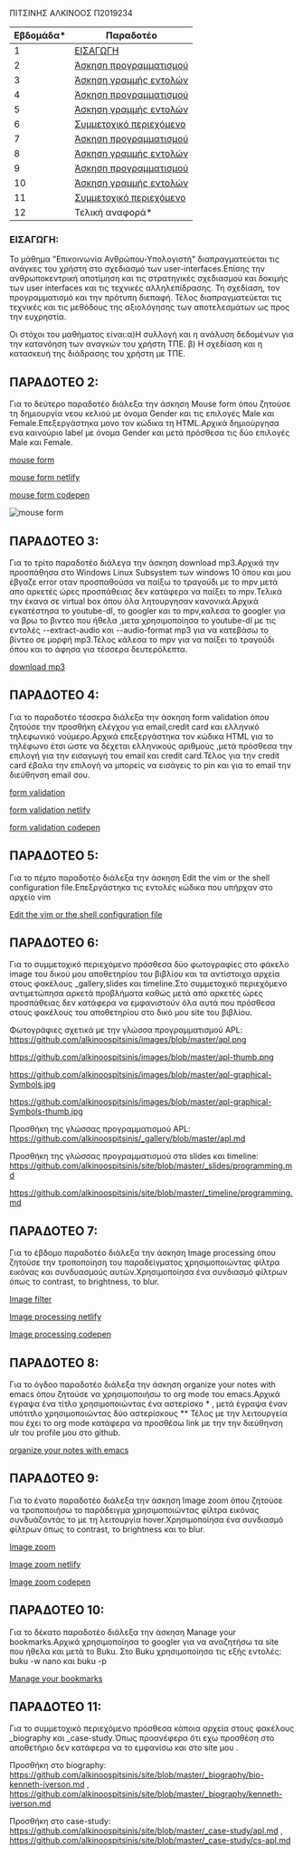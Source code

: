 ΠΙΤΣΙΝΗΣ ΑΛΚΙΝΟΟΣ
Π2019234



| Εβδομάδα* | Παραδοτέο |
| --- | --- |
| 1 |[ ΕΙΣΑΓΩΓΗ](#ΕΙΣΑΓΩΓΗ) | 
| 2 |[Άσκηση προγραμματισμού ](#ΠΑΡΑΔΟΤΕΟ-2) | 
| 3 | [Άσκηση γραμμής εντολών ](#ΠΑΡΑΔΟΤΕΟ-3) | 
| 4 |[Άσκηση προγραμματισμού ](#ΠΑΡΑΔΟΤΕΟ-4) | 
| 5 | [Άσκηση γραμμής εντολών ](#ΠΑΡΑΔΟΤΕΟ-5)| 
| 6 | [Συμμετοχικό περιεχόμενο ](#ΠΑΡΑΔΟΤΕΟ-6)|
| 7 |[Άσκηση προγραμματισμού ](#ΠΑΡΑΔΟΤΕΟ-7)| 
| 8 | [Άσκηση γραμμής εντολών ](#ΠΑΡΑΔΟΤΕΟ-8)|
| 9 |[Άσκηση προγραμματισμού ](#ΠΑΡΑΔΟΤΕΟ-9)|
| 10 |  [Άσκηση γραμμής εντολών ](#ΠΑΡΑΔΟΤΕΟ-10)|
| 11 |[Συμμετοχικό περιεχόμενο ](#ΠΑΡΑΔΟΤΕΟ-11)|
| 12 | Τελική αναφορά* |


### ΕΙΣΑΓΩΓΗ:

Το μάθημα "Επικοινωνία Ανθρώπου-Υπολογιστή" διαπραγματεύεται τις ανάγκες του χρήστη  στο σχεδιασμό των user-interfaces.Επίσης την  ανθρωποκεντρική αποτίμηση και τις  στρατηγικές σχεδιασμού και δοκιμής των user interfaces και τις τεχνικές αλληλεπίδρασης. Τη σχεδίαση, τον  προγραμματισμό και την πρότυπη διεπαφή. Τέλος διαπραγματεύεται τις τεχνικές και τις μεθόδους της αξιολόγησης των αποτελεσμάτων ως προς την ευχρηστία.

Οι στόχοι του μαθήματος είναι:α)Η συλλογή και  η ανάλυση δεδομένων για την κατανόηση των αναγκών του χρήστη ΤΠΕ.
                              β) Η σχεδίαση και η κατασκευή της διάδρασης του χρήστη με ΤΠΕ.


 ## ΠΑΡΑΔΟΤΕΟ 2:
 
 Για το δεύτερο παραδοτέο διάλεξα την άσκηση Mouse form όπου  ζητούσε τη δημιουργία νεου κελιού με όνομα Gender και τις επιλογές Male και Female.Επεξεργάστηκα μονο τον κώδικα τη HTML.Αρχικά δημιούργησα ενα καινούριο label  με όνομα  Gender και μετά πρόσθεσα τις δύο επιλογές Male και Female.
 
[mouse form](https://github.com/alkinoospitsinis/site/blob/master/_remix/mouse-form.md)</br>
 
[mouse form netlify](https://alkinoospitsinis-p2019234.netlify.app/remix/mouse-form/)</br>
 
[mouse form codepen](https://codepen.io/alkinoospitsinis/pen/pobbpyK)</br>

![mouse form](https://imgur.com/a/exZPcN8.png)

 
## ΠΑΡΑΔΟΤΕΟ 3:
Για το τρίτο παραδοτέο διάλεγα την άσκηση download mp3.Αρχικά την προσπάθησα στο Windows Linux Subsystem των windows 10 όπου και μου έβγαζε error οταν προσπαθούσα να παίξω το τραγούδι με το mpv μετά απο αρκετές ώρες προσπάθειας δεν κατάφερα να παίξει το mpv.Τελικά την έκανα σε virtual box  όπου όλα λητουργησαν κανονικά.Αρχικά εγκατέστησα το youtube-dl, το googler και το mpv,καλεσα το googler για να βρω το βιντεο που ήθελα ,μετα χρησιμοποίησα το youtube-dl με τις εντολές --extract-audio και --audio-format mp3 για να κατεβάσω το βίντεο σε μορφή mp3.Τέλος κάλεσα το mpv  για να παίξει το τραγούδι όπου και το άφησα για τέσσερα δευτερόλεπτα.

[download mp3](https://asciinema.org/a/NoPXIYBWELR0q8Acikt0YJJvu)</br>

## ΠΑΡΑΔΟΤΕΟ 4:
Για το παραδοτέο τέσσερα διάλεξα την άσκηση form validation όπου ζητούσε την προσθήκη ελέγχου για email,credit card και ελληνικό τηλεφωνικό νούμερο.Αρχικά επεξεργάστηκα τον κώδικα HTML για το τηλέφωνο έτσι ώστε να δέχεται ελληνικούς αριθμούς ,μετά πρόσθεσα την επιλογή για την εισαγωγή του email και credit card.Τέλος για την credit card έβαλα την επιλογή να μπορείς να εισάγεις το pin και για το email  την διεύθηνση email σου. 

[form validation](https://github.com/alkinoospitsinis/site/blob/master/_remix/form-validation.md)</br>

[form validation netlify](https://alkinoospitsinis-p2019234.netlify.app/remix/form-validation/)</br>

[form validation codepen](https://codepen.io/alkinoospitsinis/pen/zYBjobO)</br>


## ΠΑΡΑΔΟΤΕΟ 5:
Για το πέμτο παραδοτέο  διάλεξα την άσκηση Edit the vim or the shell configuration file.Επεξργάστηκα τις εντολές κώδικα που υπήρχαν στο αρχείο vim

[ Edit the vim or the shell configuration file](https://asciinema.org/a/eTLepdVvpFNUiRahcsIoJomx2)</br>

## ΠΑΡΑΔΟΤΕΟ 6:
Για το συμμετοχικό περιεχόμενο πρόσθεσα δύο φωτογραφίες στο φάκελο image του δικού μου αποθετηρίου του βιβλίου και τα αντίστοιχα αρχεία στους φακέλους _gallery,slides και timeline.Στο συμμετοχικό περιεχόμενο αντιμετώπησα αρκετά προβλήματα καθώς μετά από αρκετές ώρες προσπάθειας δεν κατάφερα να εμφανιστούν όλα αυτά που πρόσθεσα στους φακέλους του αποθετηρίου στο δικό μου site του βιβλίου. 

Φωτογράφιες σχετικά με την γλώσσα προγραμματισμού APL: https://github.com/alkinoospitsinis/images/blob/master/apl.png

https://github.com/alkinoospitsinis/images/blob/master/apl-thumb.png

https://github.com/alkinoospitsinis/images/blob/master/apl-graphical-Symbols.jpg

https://github.com/alkinoospitsinis/images/blob/master/apl-graphical-Symbols-thumb.jpg

Προσθήκη της γλώσσας προγραμματισμού APL: https://github.com/alkinoospitsinis/_gallery/blob/master/apl.md

Προσθήκη της γλώσσας προγραμματισμού στα slides και timeline: https://github.com/alkinoospitsinis/site/blob/master/_slides/programming.md

https://github.com/alkinoospitsinis/site/blob/master/_timeline/programming.md


## ΠΑΡΑΔΟΤΕΟ 7:
Για το έβδομο παραδοτέο διάλεξα την άσκηση Image processing όπου ζητούσε την τροποποίηση του παραδείγματος χρησιμοποιώντας φίλτρα εικόνας και συνδυασμούς αυτών.Χρησιμοποίησα ένα συνδιασμό φίλτρων όπως το contrast, το brightness, το blur.

[Image filter](https://github.com/alkinoospitsinis/site/blob/master/_remix/image-filter.md)</br>

[Image processing netlify](https://alkinoospitsinis-p2019234.netlify.app/remix/image-filter/)</br>

[Image processing codepen ](https://codepen.io/alkinoospitsinis/pen/WNxqdGW)</br>


## ΠΑΡΑΔΟΤΕΟ 8:
Για το όγδοο παραδοτέο διάλεξα την άσκηση organize your notes with emacs όπου ζητούσε να χρησιμοποιήσω το org mode του emacs.Αρχικά έγραψα ένα τίτλο χρησιμοποιώντας ένα αστερίσκο * , μετά έγραψα έναν υπότιτλο χρησιμοποιώντας δύο αστερίσκους ** Τέλος με την λειτουργεία που έχει το org mode κατάφερα να προσθέσω link με την την διεύθηνση ulr του profile μου στο github.

[organize your notes with emacs](https://asciinema.org/a/ZBhiVHUOFkmBI7Oilpflb2Yll)</br>


## ΠΑΡΑΔΟΤΕΟ 9: 
Για το ένατο παραδοτέο διάλεξα την άσκηση Image zoom όπου ζητούσε να τροποποιήσω το παράδειγμα χρησιμοποιώντας φίλτρα εικόνας συνδυάζοντάς το με τη λειτουργία hover.Χρησιμοποίησα ένα συνδιασμό φίλτρων όπως το contrast, το brightness και το blur.

[Image zoom](https://github.com/alkinoospitsinis/site/blob/master/_remix/image-zoom.md)</br>

[Image zoom netlify](https://alkinoospitsinis-p2019234.netlify.app/remix/image-zoom/)</br>

[Image zoom codepen ](https://codepen.io/alkinoospitsinis/pen/OJRNEQb)</br>


## ΠΑΡΑΔΟΤΕΟ 10:
Για το δέκατο παραδοτέο διάλεξα την άσκηση Manage your bookmarks.Αρχικά χρησιμοποίησα το googler για να αναζητήσω τα site που ήθελα και μετά το Buku.
Στο Buku χρησιμοποίησα τις εξής εντολές: buku -w nano και buku -p

[Manage your bookmarks](https://asciinema.org/a/tjcMYRpO4O7wfhArv884G48Sb)</br>


## ΠΑΡΑΔΟΤΕΟ 11:
Για το συμμετοχικό περιεχόμενο πρόσθεσα κάποια αρχεία στους φακέλους _biography και _case-study.Όπως προανέφερα ότι εχω προσθέση στο αποθετήριο δεν κατάφερα να το εμφανίσω και στο site μου .

Προσθήκη στο biography: https://github.com/alkinoospitsinis/site/blob/master/_biography/bio-kenneth-iverson.md , https://github.com/alkinoospitsinis/site/blob/master/_biography/kenneth-iverson.md

Προσθήκη στο case-study: https://github.com/alkinoospitsinis/site/blob/master/_case-study/apl.md , https://github.com/alkinoospitsinis/site/blob/master/_case-study/cs-apl.md


